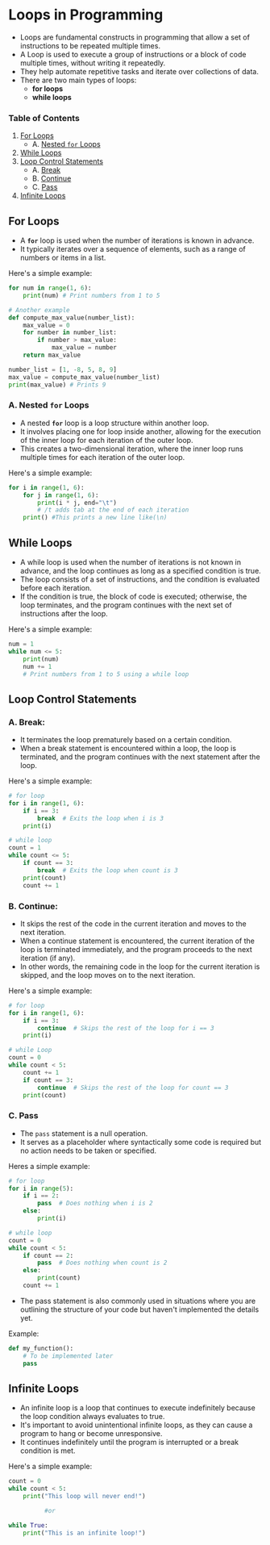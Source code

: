 # Loops in Programming

* Loops are fundamental constructs in programming that allow a set of instructions to be repeated multiple times. 
* A Loop is used to execute a group of instructions or a block of code multiple times, without writing it repeatedly. 
* They help automate repetitive tasks and iterate over collections of data. 
* There are two main types of loops: 
    * **for loops**  
    * **while loops**

### **Table of Contents**

1. [For Loops](#for-loops)
    + A. [Nested `for` Loops](#a-nested-for-loops)
1. [While Loops](#while-loops)
1. [Loop Control Statements](#loop-control-statements)
    + A. [Break](#a-break)
    + B. [Continue](#b-continue)
    + C. [Pass](#c-pass)
1. [Infinite Loops](#infinite-loops)

## For Loops

* A **`for`** loop is used when the number of iterations is known in advance. 
* It typically iterates over a sequence of elements, such as a range of numbers or items in a list.

Here's a simple example:
```py
for num in range(1, 6):
    print(num) # Print numbers from 1 to 5

# Another example
def compute_max_value(number_list):
    max_value = 0
    for number in number_list:
        if number > max_value:
            max_value = number
    return max_value

number_list = [1, -8, 5, 8, 9]
max_value = compute_max_value(number_list)
print(max_value) # Prints 9
```

### A. Nested `for` Loops

* A nested **`for`** loop is a loop structure within another loop.
* It involves placing one for loop inside another, allowing for the execution of the inner loop for each iteration of the outer loop.
* This creates a two-dimensional iteration, where the inner loop runs multiple times for each iteration of the outer loop.

Here's a simple example:
```py
for i in range(1, 6):
    for j in range(1, 6):
        print(i * j, end="\t") 
        # /t adds tab at the end of each iteration
    print() #This prints a new line like(\n)
```

## While Loops

* A while loop is used when the number of iterations is not known in advance, and the loop continues as long as a specified condition is true.
* The loop consists of a set of instructions, and the condition is evaluated before each iteration. 
* If the condition is true, the block of code is executed; otherwise, the loop terminates, and the program continues with the next set of instructions after the loop.

Here's a simple example:
```py
num = 1
while num <= 5:
    print(num)
    num += 1
    # Print numbers from 1 to 5 using a while loop
```

## Loop Control Statements

### A. Break:

* It terminates the loop prematurely based on a certain condition.
* When a break statement is encountered within a loop, the loop is terminated, and the program continues with the next statement after the loop.

Here's a simple example:
```py
# for loop
for i in range(1, 6):
    if i == 3:
        break  # Exits the loop when i is 3
    print(i)

# while loop
count = 1
while count <= 5:
    if count == 3:
        break  # Exits the loop when count is 3
    print(count)
    count += 1
```

### B. Continue:

* It skips the rest of the code in the current iteration and moves to the next iteration.
* When a continue statement is encountered, the current iteration of the loop is terminated immediately, and the program proceeds to the next iteration (if any).
* In other words, the remaining code in the loop for the current iteration is skipped, and the loop moves on to the next iteration.

Here's a simple example:
```py
# for loop
for i in range(1, 6):
    if i == 3:
        continue  # Skips the rest of the loop for i == 3
    print(i)

# while Loop
count = 0
while count < 5:
    count += 1
    if count == 3:
        continue  # Skips the rest of the loop for count == 3
    print(count)
```

### C. Pass

* The `pass` statement is a null operation.
* It serves as a placeholder where syntactically some code is required but no action needs to be taken or specified.

Heres a simple example:
```py
# for loop
for i in range(5):
    if i == 2:
        pass  # Does nothing when i is 2
    else:
        print(i)

# while loop
count = 0
while count < 5:
    if count == 2:
        pass  # Does nothing when count is 2
    else:
        print(count)
    count += 1
```

* The pass statement is also commonly used in situations where you are outlining the structure of your code but haven't implemented the details yet.

Example:
```py
def my_function():
    # To be implemented later
    pass
```


## Infinite Loops

* An infinite loop is a loop that continues to execute indefinitely because the loop condition always evaluates to true.
* It's important to avoid unintentional infinite loops, as they can cause a program to hang or become unresponsive.
* It continues indefinitely until the program is interrupted or a break condition is met.

Here's a simple example:
```py
count = 0
while count < 5:
    print("This loop will never end!")

          #or

while True:
    print("This is an infinite loop!")